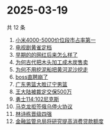 # 2025-03-19

共 12 条

<!-- BEGIN ZHIHUSEARCH -->
<!-- 最后更新时间 Wed Mar 19 2025 20:31:57 GMT+0800 (China Standard Time) -->
1. [小米4000-5000价位段市占率第一](https://www.zhihu.com/search?q=小米4000-5000价位段市占率第一)
1. [电视剧黄雀定档](https://www.zhihu.com/search?q=电视剧黄雀定档)
1. [早期的的网红后来怎么样了](https://www.zhihu.com/search?q=早期的的网红后来怎么样了)
1. [为何古代把木头加工成木炭售卖](https://www.zhihu.com/search?q=为何古代把木头加工成木炭售卖)
1. [为何不用挖泥船把黄河泥沙挖走](https://www.zhihu.com/search?q=为何不用挖泥船把黄河泥沙挖走)
1. [boss直聘崩了](https://www.zhihu.com/search?q=boss直聘崩了)
1. [广东男篮大胜辽宁男篮](https://www.zhihu.com/search?q=广东男篮大胜辽宁男篮)
1. [王大陆被裁定交保500万](https://www.zhihu.com/search?q=王大陆被裁定交保500万)
1. [勇士114:102尼克斯](https://www.zhihu.com/search?q=勇士114:102尼克斯)
1. [马克龙拒签俄乌停火协议](https://www.zhihu.com/search?q=马克龙拒签俄乌停火协议)
1. [林诗栋晋级四强](https://www.zhihu.com/search?q=林诗栋晋级四强)
1. [金融监管总局将研究提高消费贷款额度](https://www.zhihu.com/search?q=金融监管总局将研究提高消费贷款额度)
<!-- END ZHIHUSEARCH -->
